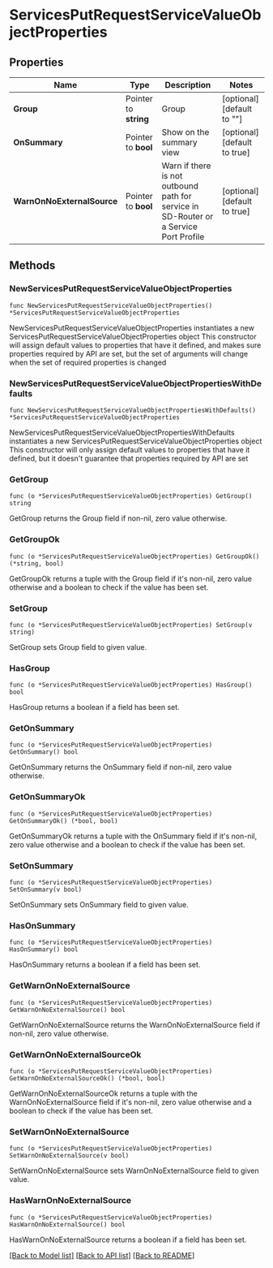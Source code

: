 # ServicesPutRequestServiceValueObjectProperties

## Properties

Name | Type | Description | Notes
------------ | ------------- | ------------- | -------------
**Group** | Pointer to **string** | Group | [optional] [default to ""]
**OnSummary** | Pointer to **bool** | Show on the summary view | [optional] [default to true]
**WarnOnNoExternalSource** | Pointer to **bool** | Warn if there is not outbound path for service in SD-Router or a Service Port Profile | [optional] [default to true]

## Methods

### NewServicesPutRequestServiceValueObjectProperties

`func NewServicesPutRequestServiceValueObjectProperties() *ServicesPutRequestServiceValueObjectProperties`

NewServicesPutRequestServiceValueObjectProperties instantiates a new ServicesPutRequestServiceValueObjectProperties object
This constructor will assign default values to properties that have it defined,
and makes sure properties required by API are set, but the set of arguments
will change when the set of required properties is changed

### NewServicesPutRequestServiceValueObjectPropertiesWithDefaults

`func NewServicesPutRequestServiceValueObjectPropertiesWithDefaults() *ServicesPutRequestServiceValueObjectProperties`

NewServicesPutRequestServiceValueObjectPropertiesWithDefaults instantiates a new ServicesPutRequestServiceValueObjectProperties object
This constructor will only assign default values to properties that have it defined,
but it doesn't guarantee that properties required by API are set

### GetGroup

`func (o *ServicesPutRequestServiceValueObjectProperties) GetGroup() string`

GetGroup returns the Group field if non-nil, zero value otherwise.

### GetGroupOk

`func (o *ServicesPutRequestServiceValueObjectProperties) GetGroupOk() (*string, bool)`

GetGroupOk returns a tuple with the Group field if it's non-nil, zero value otherwise
and a boolean to check if the value has been set.

### SetGroup

`func (o *ServicesPutRequestServiceValueObjectProperties) SetGroup(v string)`

SetGroup sets Group field to given value.

### HasGroup

`func (o *ServicesPutRequestServiceValueObjectProperties) HasGroup() bool`

HasGroup returns a boolean if a field has been set.

### GetOnSummary

`func (o *ServicesPutRequestServiceValueObjectProperties) GetOnSummary() bool`

GetOnSummary returns the OnSummary field if non-nil, zero value otherwise.

### GetOnSummaryOk

`func (o *ServicesPutRequestServiceValueObjectProperties) GetOnSummaryOk() (*bool, bool)`

GetOnSummaryOk returns a tuple with the OnSummary field if it's non-nil, zero value otherwise
and a boolean to check if the value has been set.

### SetOnSummary

`func (o *ServicesPutRequestServiceValueObjectProperties) SetOnSummary(v bool)`

SetOnSummary sets OnSummary field to given value.

### HasOnSummary

`func (o *ServicesPutRequestServiceValueObjectProperties) HasOnSummary() bool`

HasOnSummary returns a boolean if a field has been set.

### GetWarnOnNoExternalSource

`func (o *ServicesPutRequestServiceValueObjectProperties) GetWarnOnNoExternalSource() bool`

GetWarnOnNoExternalSource returns the WarnOnNoExternalSource field if non-nil, zero value otherwise.

### GetWarnOnNoExternalSourceOk

`func (o *ServicesPutRequestServiceValueObjectProperties) GetWarnOnNoExternalSourceOk() (*bool, bool)`

GetWarnOnNoExternalSourceOk returns a tuple with the WarnOnNoExternalSource field if it's non-nil, zero value otherwise
and a boolean to check if the value has been set.

### SetWarnOnNoExternalSource

`func (o *ServicesPutRequestServiceValueObjectProperties) SetWarnOnNoExternalSource(v bool)`

SetWarnOnNoExternalSource sets WarnOnNoExternalSource field to given value.

### HasWarnOnNoExternalSource

`func (o *ServicesPutRequestServiceValueObjectProperties) HasWarnOnNoExternalSource() bool`

HasWarnOnNoExternalSource returns a boolean if a field has been set.


[[Back to Model list]](../README.md#documentation-for-models) [[Back to API list]](../README.md#documentation-for-api-endpoints) [[Back to README]](../README.md)


